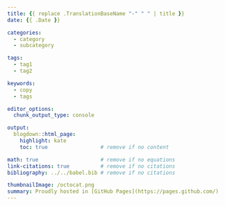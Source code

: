 ```yaml
---
title: {{ replace .TranslationBaseName "-" " " | title }}
date: {{ .Date }}

categories:
  - category
  - subcategory

tags:
  - tag1
  - tag2

keywords:
  - copy
  - tags

editor_options:
  chunk_output_type: console

output:
  blogdown::html_page:
    highlight: kate
    toc: true                 # remove if no content

math: true                    # remove if no equations
link-citations: true          # remove if no citations
bibliography: ../../babel.bib # remove if no citations

thumbnailImage: /octocat.png
summary: Proudly hosted in [GitHub Pages](https://pages.github.com/)
---
```

